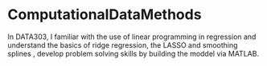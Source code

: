 # ComputationalDataMethods

In DATA303, I familiar with the use of linear programming in regression and understand the basics of ridge regression, the LASSO and smoothing splines
, develop problem solving skills by building the moddel via MATLAB.
